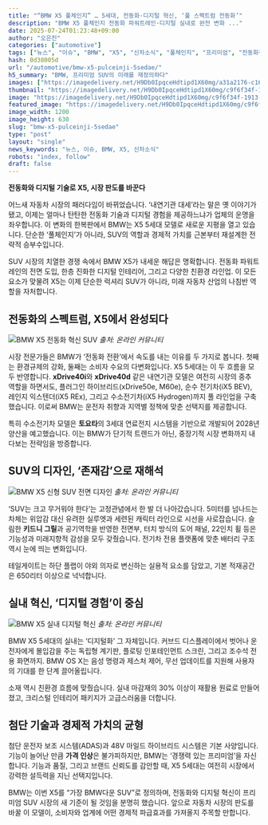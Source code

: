 ```yaml
---
title: "“BMW X5 풀체인지” … 5세대, 전동화·디지털 혁신, ‘풀 스펙트럼 전동화’"
description: "BMW X5 풀체인지 전동화 파워트레인·디지털 실내로 완전 변화 ..."
date: 2025-07-24T01:23:48+09:00
author: "오은진"
categories: ["automotive"]
tags: ["뉴스", "이슈", "BMW", "X5", "신차소식", "풀체인지", "프리미엄", "전동화전략", "디지털혁신"]
hash: 0d38005d
url: "/automotive/bmw-x5-pulceinji-5sedae/"
h5_summary: "BMW, 프리미엄 SUV의 미래를 재정의하다"
images: ["https://imagedelivery.net/H9Db0IpqceHdtipd1X60mg/a31a2176-c162-40da-0b57-6e1d01480900/public", "https://imagedelivery.net/H9Db0IpqceHdtipd1X60mg/c9f6f34f-1913-45bf-29df-522768340800/public", "https://imagedelivery.net/H9Db0IpqceHdtipd1X60mg/41ed2e32-30de-47d1-8234-cb76893e1800/public", "https://imagedelivery.net/H9Db0IpqceHdtipd1X60mg/ef111dca-0240-4b75-d849-bcd0a15ee700/public"]
thumbnail: "https://imagedelivery.net/H9Db0IpqceHdtipd1X60mg/c9f6f34f-1913-45bf-29df-522768340800/public"
image: "https://imagedelivery.net/H9Db0IpqceHdtipd1X60mg/c9f6f34f-1913-45bf-29df-522768340800/public"
featured_image: "https://imagedelivery.net/H9Db0IpqceHdtipd1X60mg/c9f6f34f-1913-45bf-29df-522768340800/public"
image_width: 1200
image_height: 630
slug: "bmw-x5-pulceinji-5sedae"
type: "post"
layout: "single"
news_keywords: "뉴스, 이슈, BMW, X5, 신차소식"
robots: "index, follow"
draft: false
---
```


**전동화와 디지털 기술로 X5, 시장 판도를 바꾼다**

어느새 자동차 시장의 패러다임이 바뀌었습니다. ‘내연기관 대세’라는 말은 옛 이야기가 됐고, 이제는 얼마나 탄탄한 전동화 기술과 디지털 경험을 제공하느냐가 업체의 운명을 좌우합니다. 이 변화의 한복판에서 BMW는 X5 5세대 모델로 새로운 지평을 열고 있습니다. 단순한 ‘풀체인지’가 아니라, SUV의 역할과 경제적 가치를 근본부터 재설계한 전략적 승부수입니다.

SUV 시장의 치열한 경쟁 속에서 BMW X5가 내세운 해답은 명확합니다. 전동화 파워트레인의 전면 도입, 한층 진화한 디지털 인테리어, 그리고 다양한 친환경 라인업. 이 모든 요소가 맞물려 X5는 이제 단순한 럭셔리 SUV가 아니라, 미래 자동차 산업의 나침반 역할을 자처합니다.

## 전동화의 스펙트럼, X5에서 완성되다

![BMW X5 전동화 혁신 SUV](https://imagedelivery.net/H9Db0IpqceHdtipd1X60mg/41ed2e32-30de-47d1-8234-cb76893e1800/public)
*출처: 온라인 커뮤니티*


시장 전문가들은 BMW가 ‘전동화 전환’에서 속도를 내는 이유를 두 가지로 봅니다. 첫째는 환경규제의 강화, 둘째는 소비자 수요의 다변화입니다. X5 5세대는 이 두 흐름을 모두 반영합니다. **xDrive40i**와 **xDrive40d** 같은 내연기관 모델은 여전히 시장의 중추 역할을 하면서도, 플러그인 하이브리드(xDrive50e, M60e), 순수 전기차(iX5 BEV), 레인지 익스텐더(iX5 REx), 그리고 수소전기차(iX5 Hydrogen)까지 풀 라인업을 구축했습니다. 이로써 BMW는 운전자 취향과 지역별 정책에 맞춘 선택지를 제공합니다.

특히 수소전기차 모델은 **토요타**의 3세대 연료전지 시스템을 기반으로 개발되어 2028년 양산을 예고했습니다. 이는 BMW가 단기적 트렌드가 아닌, 중장기적 시장 변화까지 내다보는 전략임을 방증합니다.

## SUV의 디자인, ‘존재감’으로 재해석

![BMW X5 신형 SUV 전면 디자인](https://imagedelivery.net/H9Db0IpqceHdtipd1X60mg/a31a2176-c162-40da-0b57-6e1d01480900/public)
*출처: 온라인 커뮤니티*


‘SUV는 크고 무거워야 한다’는 고정관념에서 한 발 더 나아갔습니다. 5미터를 넘나드는 차체는 위압감 대신 유려한 실루엣과 세련된 캐릭터 라인으로 시선을 사로잡습니다. 슬림한 **키드니 그릴**과 공기역학을 반영한 전면부, 터치 방식의 도어 패널, 22인치 휠 등은 기능성과 미래지향적 감성을 모두 갖췄습니다. 전기차 전용 플랫폼에 맞춘 배터리 구조 역시 눈에 띄는 변화입니다.

테일게이트는 하단 플랩이 야외 의자로 변신하는 실용적 요소를 담았고, 기본 적재공간은 650리터 이상으로 넉넉합니다.

## 실내 혁신, ‘디지털 경험’이 중심

![BMW X5 실내 디지털 혁신](https://imagedelivery.net/H9Db0IpqceHdtipd1X60mg/ef111dca-0240-4b75-d849-bcd0a15ee700/public)
*출처: 온라인 커뮤니티*


BMW X5 5세대의 실내는 ‘디지털화’ 그 자체입니다. 커브드 디스플레이에서 벗어나 운전자에게 몰입감을 주는 독립형 계기판, 플로팅 인포테인먼트 스크린, 그리고 조수석 전용 화면까지. BMW OS X는 음성 명령과 제스처 제어, 무선 업데이트를 지원해 사용자의 기대를 한 단계 끌어올립니다.

소재 역시 친환경 흐름에 맞췄습니다. 실내 마감재의 30% 이상이 재활용 원료로 만들어졌고, 크리스털 인테리어 패키지가 고급스러움을 더합니다.

## 첨단 기술과 경제적 가치의 균형

첨단 운전자 보조 시스템(ADAS)과 48V 마일드 하이브리드 시스템은 기본 사양입니다. 기능이 늘어난 만큼 **가격 인상**은 불가피하지만, BMW는 ‘경쟁력 있는 프리미엄’을 자신합니다. 기능과 품질, 그리고 브랜드 신뢰도를 감안할 때, X5 5세대는 여전히 시장에서 강력한 설득력을 지닌 선택지입니다.

BMW는 이번 X5를 “가장 BMW다운 SUV”로 정의하며, 전동화와 디지털 혁신이 프리미엄 SUV 시장의 새 기준이 될 것임을 분명히 했습니다. 앞으로 자동차 시장의 판도를 바꿀 이 모델이, 소비자와 업계에 어떤 경제적 파급효과를 가져올지 주목할 만합니다.
